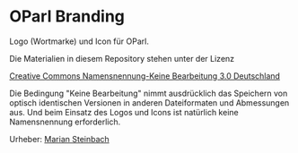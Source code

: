 OParl Branding
==============

Logo (Wortmarke) und Icon für OParl.

Die Materialien in diesem Repository stehen unter der Lizenz

[Creative Commons Namensnennung-Keine Bearbeitung 3.0 Deutschland](http://creativecommons.org/licenses/by-nd/3.0/de/)

Die Bedingung "Keine Bearbeitung" nimmt ausdrücklich das Speichern von optisch identischen Versionen in anderen Dateiformaten und Abmessungen aus. Und beim Einsatz des Logos und Icons ist natürlich keine Namensnennung erforderlich.

Urheber: [Marian Steinbach](https://github.com/marians)